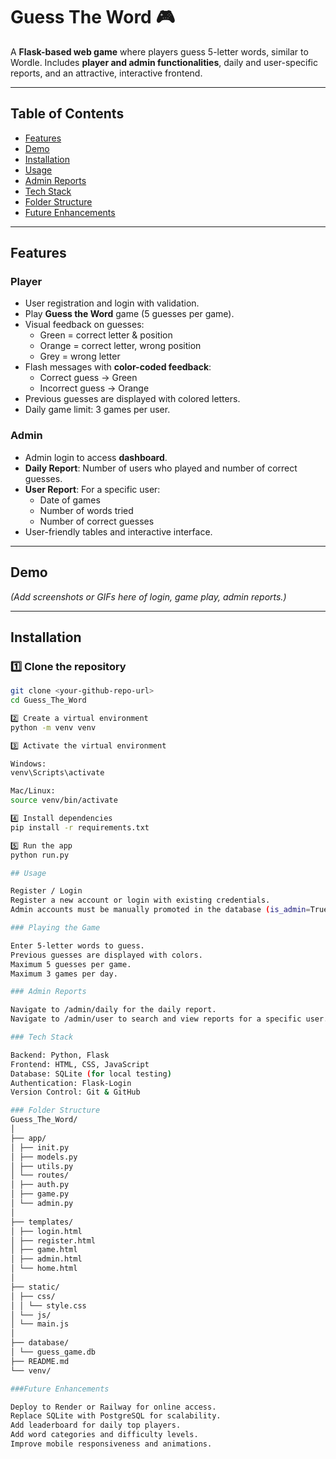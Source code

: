 # Guess The Word 🎮

A **Flask-based web game** where players guess 5-letter words, similar to Wordle. Includes **player and admin functionalities**, daily and user-specific reports, and an attractive, interactive frontend.

---

## Table of Contents

- [Features](#features)  
- [Demo](#demo)  
- [Installation](#installation)  
- [Usage](#usage)  
- [Admin Reports](#admin-reports)  
- [Tech Stack](#tech-stack)  
- [Folder Structure](#folder-structure)  
- [Future Enhancements](#future-enhancements)  

---

## Features

### Player
- User registration and login with validation.
- Play **Guess the Word** game (5 guesses per game).  
- Visual feedback on guesses:
  - Green = correct letter & position  
  - Orange = correct letter, wrong position  
  - Grey = wrong letter
- Flash messages with **color-coded feedback**:
  - Correct guess → Green  
  - Incorrect guess → Orange
- Previous guesses are displayed with colored letters.
- Daily game limit: 3 games per user.

### Admin
- Admin login to access **dashboard**.
- **Daily Report**: Number of users who played and number of correct guesses.  
- **User Report**: For a specific user:
  - Date of games  
  - Number of words tried  
  - Number of correct guesses
- User-friendly tables and interactive interface.

---

## Demo

*(Add screenshots or GIFs here of login, game play, admin reports.)*

---

## Installation

### 1️⃣ Clone the repository

```bash
git clone <your-github-repo-url>
cd Guess_The_Word

2️⃣ Create a virtual environment
python -m venv venv

3️⃣ Activate the virtual environment

Windows:
venv\Scripts\activate

Mac/Linux:
source venv/bin/activate

4️⃣ Install dependencies
pip install -r requirements.txt

5️⃣ Run the app
python run.py

## Usage

Register / Login
Register a new account or login with existing credentials.
Admin accounts must be manually promoted in the database (is_admin=True).

### Playing the Game

Enter 5-letter words to guess.
Previous guesses are displayed with colors.
Maximum 5 guesses per game.
Maximum 3 games per day.

### Admin Reports

Navigate to /admin/daily for the daily report.
Navigate to /admin/user to search and view reports for a specific user.

### Tech Stack

Backend: Python, Flask
Frontend: HTML, CSS, JavaScript
Database: SQLite (for local testing)
Authentication: Flask-Login
Version Control: Git & GitHub

### Folder Structure
Guess_The_Word/
│
├── app/
│ ├── init.py
│ ├── models.py
│ ├── utils.py
│ └── routes/
│ ├── auth.py
│ ├── game.py
│ └── admin.py
│
├── templates/
│ ├── login.html
│ ├── register.html
│ ├── game.html
│ ├── admin.html
│ └── home.html 
│
├── static/
│ ├── css/
│ │ └── style.css
│ └── js/
│ └── main.js
│
├── database/
│ └── guess_game.db
├── README.md
└── venv/

###Future Enhancements

Deploy to Render or Railway for online access.
Replace SQLite with PostgreSQL for scalability.
Add leaderboard for daily top players.
Add word categories and difficulty levels.
Improve mobile responsiveness and animations.